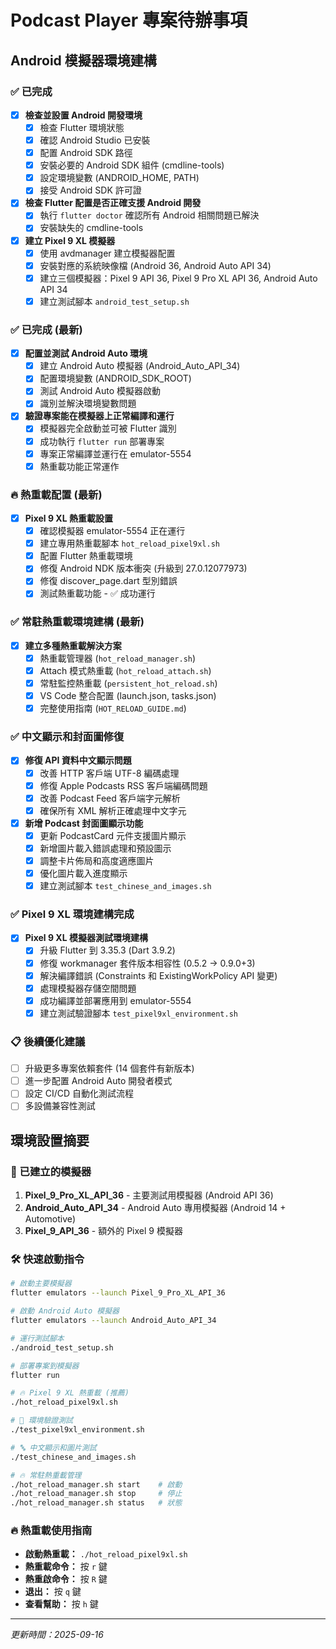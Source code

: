 # Podcast Player 專案待辦事項

## Android 模擬器環境建構

### ✅ 已完成
- [x] **檢查並設置 Android 開發環境**
  - [x] 檢查 Flutter 環境狀態
  - [x] 確認 Android Studio 已安裝
  - [x] 配置 Android SDK 路徑
  - [x] 安裝必要的 Android SDK 組件 (cmdline-tools)
  - [x] 設定環境變數 (ANDROID_HOME, PATH)
  - [x] 接受 Android SDK 許可證

- [x] **檢查 Flutter 配置是否正確支援 Android 開發**
  - [x] 執行 `flutter doctor` 確認所有 Android 相關問題已解決
  - [x] 安裝缺失的 cmdline-tools

- [x] **建立 Pixel 9 XL 模擬器**
  - [x] 使用 avdmanager 建立模擬器配置
  - [x] 安裝對應的系統映像檔 (Android 36, Android Auto API 34)
  - [x] 建立三個模擬器：Pixel 9 API 36, Pixel 9 Pro XL API 36, Android Auto API 34
  - [x] 建立測試腳本 `android_test_setup.sh`

### ✅ 已完成 (最新)
- [x] **配置並測試 Android Auto 環境**
  - [x] 建立 Android Auto 模擬器 (Android_Auto_API_34)
  - [x] 配置環境變數 (ANDROID_SDK_ROOT)
  - [x] 測試 Android Auto 模擬器啟動
  - [x] 識別並解決環境變數問題

- [x] **驗證專案能在模擬器上正常編譯和運行**
  - [x] 模擬器完全啟動並可被 Flutter 識別
  - [x] 成功執行 `flutter run` 部署專案
  - [x] 專案正常編譯並運行在 emulator-5554
  - [x] 熱重載功能正常運作

### 🔥 熱重載配置 (最新)
- [x] **Pixel 9 XL 熱重載設置**
  - [x] 確認模擬器 emulator-5554 正在運行
  - [x] 建立專用熱重載腳本 `hot_reload_pixel9xl.sh`
  - [x] 配置 Flutter 熱重載環境
  - [x] 修復 Android NDK 版本衝突 (升級到 27.0.12077973)
  - [x] 修復 discover_page.dart 型別錯誤
  - [x] 測試熱重載功能 - ✅ 成功運行

### ✅ 常駐熱重載環境建構 (最新)
- [x] **建立多種熱重載解決方案**
  - [x] 熱重載管理器 (`hot_reload_manager.sh`)
  - [x] Attach 模式熱重載 (`hot_reload_attach.sh`)
  - [x] 常駐監控熱重載 (`persistent_hot_reload.sh`)
  - [x] VS Code 整合配置 (launch.json, tasks.json)
  - [x] 完整使用指南 (`HOT_RELOAD_GUIDE.md`)

### ✅ 中文顯示和封面圖修復
- [x] **修復 API 資料中文顯示問題**
  - [x] 改善 HTTP 客戶端 UTF-8 編碼處理
  - [x] 修復 Apple Podcasts RSS 客戶端編碼問題
  - [x] 改善 Podcast Feed 客戶端字元解析
  - [x] 確保所有 XML 解析正確處理中文字元

- [x] **新增 Podcast 封面圖顯示功能**
  - [x] 更新 PodcastCard 元件支援圖片顯示
  - [x] 新增圖片載入錯誤處理和預設圖示
  - [x] 調整卡片佈局和高度適應圖片
  - [x] 優化圖片載入進度顯示
  - [x] 建立測試腳本 `test_chinese_and_images.sh`

### ✅ Pixel 9 XL 環境建構完成
- [x] **Pixel 9 XL 模擬器測試環境建構**
  - [x] 升級 Flutter 到 3.35.3 (Dart 3.9.2)
  - [x] 修復 workmanager 套件版本相容性 (0.5.2 → 0.9.0+3)
  - [x] 解決編譯錯誤 (Constraints 和 ExistingWorkPolicy API 變更)
  - [x] 處理模擬器存儲空間問題
  - [x] 成功編譯並部署應用到 emulator-5554
  - [x] 建立測試驗證腳本 `test_pixel9xl_environment.sh`

### 📋 後續優化建議
- [ ] 升級更多專案依賴套件 (14 個套件有新版本)
- [ ] 進一步配置 Android Auto 開發者模式
- [ ] 設定 CI/CD 自動化測試流程
- [ ] 多設備兼容性測試

## 環境設置摘要

### 🎯 已建立的模擬器
1. **Pixel_9_Pro_XL_API_36** - 主要測試用模擬器 (Android API 36)
2. **Android_Auto_API_34** - Android Auto 專用模擬器 (Android 14 + Automotive)
3. **Pixel_9_API_36** - 額外的 Pixel 9 模擬器

### 🛠️ 快速啟動指令
```bash
# 啟動主要模擬器
flutter emulators --launch Pixel_9_Pro_XL_API_36

# 啟動 Android Auto 模擬器  
flutter emulators --launch Android_Auto_API_34

# 運行測試腳本
./android_test_setup.sh

# 部署專案到模擬器
flutter run

# 🔥 Pixel 9 XL 熱重載 (推薦)
./hot_reload_pixel9xl.sh

# 🧪 環境驗證測試
./test_pixel9xl_environment.sh

# 🔤 中文顯示和圖片測試
./test_chinese_and_images.sh

# 🔥 常駐熱重載管理
./hot_reload_manager.sh start    # 啟動
./hot_reload_manager.sh stop     # 停止
./hot_reload_manager.sh status   # 狀態
```

### 🔥 熱重載使用指南
- **啟動熱重載：** `./hot_reload_pixel9xl.sh`
- **熱重載命令：** 按 `r` 鍵
- **熱重啟命令：** 按 `R` 鍵  
- **退出：** 按 `q` 鍵
- **查看幫助：** 按 `h` 鍵

---
*更新時間：2025-09-16*
